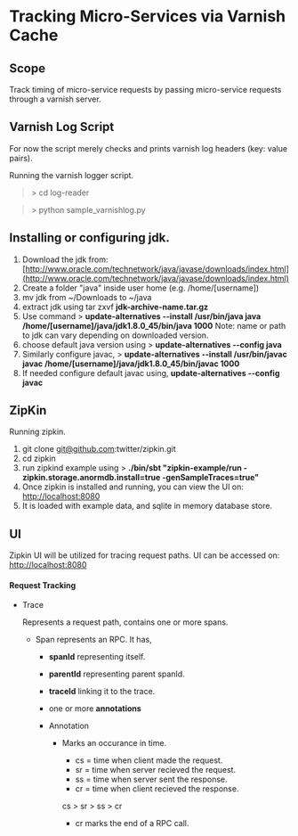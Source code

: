 # Tracking Micro-Services via Varnish Cache #

## Scope ##

Track timing of micro-service requests by passing micro-service requests through a varnish server.



## Varnish Log Script ##

For now the script merely checks and prints varnish log headers (key: value pairs).

Running the varnish logger script.

> &gt; cd log-reader

> &gt; python sample_varnishlog.py

## Installing or configuring jdk. ##

1. Download the jdk from: [http://www.oracle.com/technetwork/java/javase/downloads/index.html](http://www.oracle.com/technetwork/java/javase/downloads/index.html)
2. Create a folder "java" inside user home (e.g. /home/[username])
3. mv jdk from ~/Downloads to ~/java
4. extract jdk using tar zxvf **jdk-archive-name.tar.gz**
5. Use command > **update-alternatives --install /usr/bin/java java /home/[username]/java/jdk1.8.0_45/bin/java 1000** Note: name or path to jdk can vary depending on downloaded version.
6. choose default java version using > **update-alternatives --config java**
7. Similarly configure javac, > **update-alternatives --install /usr/bin/javac javac /home/[username]/java/jdk1.8.0_45/bin/javac 1000**
8. If needed configure default javac using, **update-alternatives --config javac**

## ZipKin ##

Running zipkin.

1. git clone git@github.com:twitter/zipkin.git
2. cd zipkin
3. run zipkind example using > **./bin/sbt "zipkin-example/run -zipkin.storage.anormdb.install=true -genSampleTraces=true"**
4. Once zipkin is installed and running, you can view the UI on: [http://localhost:8080](http://localhost:8080)
5. It is loaded with example data, and sqlite in memory database store.

## UI ##

Zipkin UI will be utilized for tracing request paths. UI can be accessed on: [http://localhost:8080](http://localhost:8080)

#### Request Tracking ####

- Trace 
  
  Represents a request path, contains one or more spans.

  - Span represents an RPC. It has,
  
    - **spanId** representing itself. 
    - **parentId** representing parent spanId. 
    - **traceId** linking it to the trace.
    - one or more **annotations**
    
    - Annotation
      - Marks an occurance in time.
        - cs = time when client made the request.
        - sr = time when server recieved the request.
        - ss = time when server sent the response.
        - cr = time when client recieved the response.
        
        cs > sr > ss > cr

        - cr marks the end of a RPC call.

